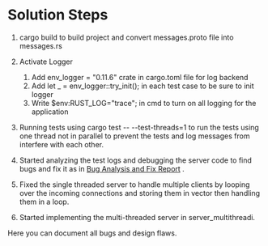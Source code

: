 # Solution Steps
1. cargo build to build project and convert messages.proto file into messages.rs
2. Activate Logger 
	1. Add  env_logger = "0.11.6" crate in cargo.toml file for log backend
	2. Add let _ = env_logger::try_init(); in each test case to be sure to init logger
	3. Write $env:RUST_LOG="trace"; in cmd to turn on all logging for the application
3. Running tests using cargo test -- --test-threads=1 to run the tests using one thread not in parallel to prevent the tests and log messages from interfere with each other.
4. Started analyzing the test logs and debugging the server code to find bugs and fix it as in [Bug Analysis and Fix Report](../Bug_Analysis_and_Fix_Report.md) .  

5. Fixed the single threaded server to handle multiple clients by looping over the incoming connections and storing them in vector then handling them in a loop.

6. Started implementing the multi-threaded server in server_multithreadi.

Here you can document all bugs and design flaws.